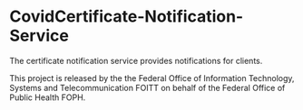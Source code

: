 # CovidCertificate-Notification-Service

The certificate notification service provides notifications for clients.

This project is released by the the Federal Office of Information Technology, Systems and Telecommunication FOITT on
behalf of the Federal Office of Public Health FOPH.
